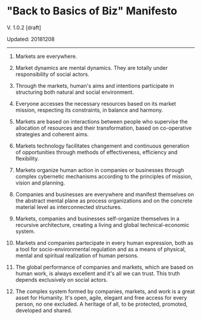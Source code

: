 "Back to Basics of Biz" Manifesto
=================================
V. 1.0.2 [draft]

Updated: 20181208

---------------------------------


1. Markets are everywhere.

2. Market dynamics are mental dynamics. They are totally under responsibility of social actors.

3. Through the markets, human's aims and intentions participate in structuring both natural and social environment.

4. Everyone accesses the necessary resources based on its market mission, respecting its constraints, in balance and harmony.

5. Markets are based on interactions between people who supervise the allocation of resources and their transformation, based on co-operative strategies and coherent aims.

6. Markets technology facilitates changement and continuous generation of opportunities through methods of effectiveness, efficiency and flexibility.

7. Markets organize human action in companies or businesses through complex cybernetic mechanisms according to the principles of mission, vision and planning.

8. Companies and businesses are everywhere and manifest themselves on the abstract mental plane as process organizations and on the concrete material level as interconnected structures.

9. Markets, companies and businesses self-organize themselves in a recursive architecture, creating a living and global technical-economic system.

10. Markets and companies partecipate in every human expression, both as a tool for socio-environmental regulation and as a means of physical, mental and spiritual realization of human persons.

11. The global performance of companies and markets, which are based on human work, is always excellent and it's all we can trust. This truth depends exclusively on social actors.

12. The complex system formed by companies, markets, and work is a great asset for Humanity. It's open, agile, elegant and free access for every person, no one excluded. A heritage of all, to be protected, promoted, developed and shared.

